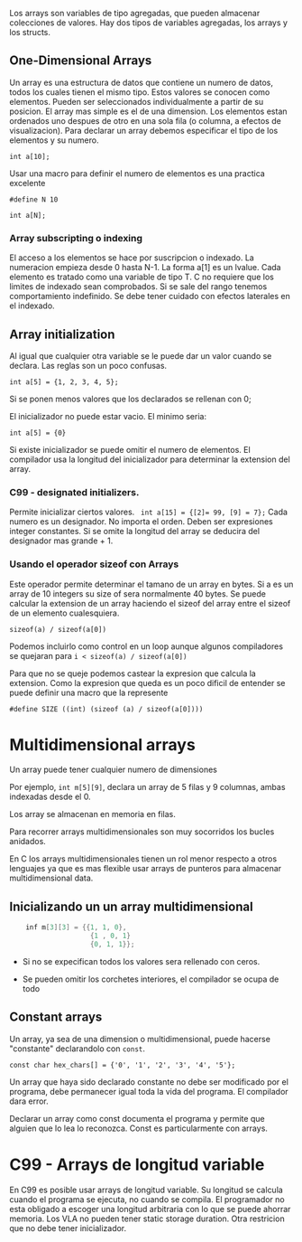 Los arrays son variables de tipo agregadas, que pueden almacenar colecciones de valores.
Hay dos tipos de variables agregadas, los arrays y los structs.

## One-Dimensional Arrays

Un array es una estructura de datos que contiene un numero de datos, todos los cuales tienen el mismo tipo. Estos valores se conocen como elementos. Pueden ser seleccionados individualmente a partir de su posicion.
El array mas simple es el de una dimension. Los elementos estan ordenados uno despues de otro en una sola fila (o columna, a efectos de visualizacion).
Para declarar un array debemos especificar el tipo de los elementos y su numero.

```int a[10];```

Usar una macro para definir el numero de elementos es una practica excelente

```#define N 10```

```int a[N];```

### Array subscripting o indexing

El acceso a los elementos se hace por suscripcion o indexado. La numeracion empieza desde 0 hasta N-1.
La forma a[1] es un lvalue. Cada elemento es tratado como una variable de tipo T.
C no requiere que los limites de indexado sean comprobados. Si se sale del rango tenemos comportamiento indefinido.
Se debe tener cuidado con efectos laterales en el indexado.

## Array initialization

Al igual que cualquier otra variable se le puede dar un valor cuando se declara. Las reglas son un poco confusas.

```int a[5] = {1, 2, 3, 4, 5};```

Si se ponen menos valores que los declarados se rellenan con 0;

El inicializador no puede estar vacio. El minimo seria:

```int a[5] = {0}```

Si existe inicializador se puede omitir el numero de elementos. El compilador usa la longitud del inicializador para determinar la extension del array.

### C99 -  designated initializers.

Permite inicializar ciertos valores.
``` int a[15] = {[2]= 99, [9] = 7};```
Cada numero es un designador. No importa el orden. Deben ser expresiones integer constantes. Si se omite la longitud del array se deducira del designador mas grande + 1.

### Usando el operador sizeof con Arrays

Este operador permite determinar el tamano de un array en bytes. Si a es un array de 10 integers su size of sera normalmente 40 bytes.
Se puede calcular la extension de un array haciendo el sizeof del array entre el sizeof de un elemento cualesquiera.

```sizeof(a) / sizeof(a[0])```

Podemos incluirlo como control en un loop aunque algunos compiladores se quejaran para ```i < sizeof(a) / sizeof(a[0])```

Para que no se queje podemos castear la expresion que calcula la extension. Como la expresion que queda es un poco dificil de entender se puede definir una macro que la represente

```#define SIZE ((int) (sizeof (a) / sizeof(a[0])))```

# Multidimensional arrays

Un array puede tener cualquier numero de dimensiones

Por ejemplo, ```int m[5][9]```, declara un array de 5 filas y 9 columnas, ambas indexadas desde el 0.

Los array se almacenan en memoria en filas. 

Para recorrer arrays multidimensionales son muy socorridos los bucles anidados.

En C los arrays multidimensionales tienen un rol menor respecto a otros lenguajes ya que es mas flexible usar arrays de punteros para almacenar multidimensional data.

## Inicializando un un array multidimensional

```c
    inf m[3][3] = {{1, 1, 0},
                    {1 , 0, 1}
                    {0, 1, 1}};
```

* Si no se expecifican todos los valores sera rellenado con ceros.

* Se pueden omitir los corchetes interiores, el compilador se ocupa de todo

## Constant arrays

Un array, ya sea de una dimension o multidimensional, puede hacerse "constante" declarandolo con ```const```.

```const char hex_chars[] = {'0', '1', '2', '3', '4', '5'};```

Un array que haya sido declarado constante no debe ser modificado por el programa, debe permanecer igual toda la vida del programa. El compilador dara error.

Declarar un array como const documenta el programa y permite que alguien que lo lea lo reconozca. Const es particularmente con arrays.



# C99 - Arrays de longitud variable

En C99 es posible usar arrays de longitud variable. Su longitud se calcula cuando el programa se ejecuta, no cuando se compila. El programador no esta obligado a escoger una longitud arbitraria con lo que se puede ahorrar memoria.
Los VLA no pueden tener static storage duration. Otra restricion que no debe tener inicializador.

